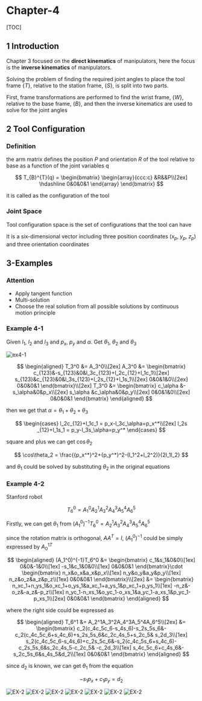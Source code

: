 # Chapter-4

[TOC]

## 1 Introduction

Chapter 3 focused on the **direct kinematics** of manipulators, here the focus is the **inverse kinematics** of manipulators.

Solving the problem of finding the required joint angles to place the tool frame $\{T\}$, relative to the station frame, $\{S\}$, is split into two parts.

First, frame transformations are performed to find the wrist frame, $\{W\}$, relative to the base frame, $\{B\}$, and then the inverse kinematics are used to solve for the joint angles

## 2 Tool Configuration

### Definition

the arm matrix defines the position $P$ and orientation $R$ of the tool relative to base as a function of the joint variables q

$$
T_{B}^{T}(q) = 
    \begin{bmatrix}
        \begin{array}{ccc:c}
            &R&&P\\[2ex] \hdashline
            0&0&0&1
        \end{array}
    \end{bmatrix}
$$

it is called as the configuration of the tool

### Joint Space

Tool configuration space is the set of configurations that the tool can have

It is a six-dimensional vector including three position coordinates $(x_p,\;y_p,\;z_p)$ and three orientation coordinates

## 3-Examples

### Attention

- Apply tangent function
- Multi-solution
- Choose the real solution from all possible solutions by continuous motion principle

### Example 4-1

Given $l_1$, $l_2$ and $l_3$ and $p_x$, $p_y$ and $\alpha$. Get $\theta_1$, $\theta_2$ and $\theta_3$

![ex4-1](../assets/L4-1.png)

$$
\begin{aligned}
    T_3^0 &= A_3^0\\[2ex]
    A_3^0 &= 
          \begin{bmatrix}
            c_{123}&-s_{123}&0&l_3c_{123}+l_2c_{12}+l_1c_1\\[2ex]
            s_{123}&c_{123}&0&l_3s_{123}+l_2s_{12}+l_1s_1\\[2ex]
            0&0&1&0\\[2ex]
            0&0&0&1
          \end{bmatrix}\\[2ex]
    T_3^0 &=
          \begin{bmatrix}
            c_\alpha &-s_\alpha&0&p_x\\[2ex]
            s_\alpha &c_\alpha&0&p_y\\[2ex]
            0&0&1&0\\[2ex]
            0&0&0&1
          \end{bmatrix}
\end{aligned}
$$

then we get that $\alpha=\theta_1+\theta_2+\theta_3$

$$
\begin{cases}
    l_2c_{12}+l_1c_1 = p_x-l_3c_\alpha=p_x^*\\[2ex]
    l_2s _{12}+l_1s_1 = p_y-l_3s_\alpha=p_y^*
\end{cases}
$$

square and plus we can get $\cos\theta_2$

$$
\cos\theta_2 = \frac{{p_x^*}^2+{p_y^*}^2-(l_1^2+l_2^2)}{2l_1l_2}
$$

and $\theta_1$ could be solved by substituting $\theta_2$ in the original equations

### Example 4-2

Stanford robot

$$
T_6^0 =A_1^0A_2^1A_3^2A_4^3A_5^4A_6^5
$$

Firstly, we can get $\theta_1$ from $(A_1^0)^{-1}T_6^0 =A_2^1A_3^2A_4^3A_5^4A_6^5$

since the rotation matrix is orthogonal, $AA^T = I$, $(A_1^0)^{-1}$ could be simply expressed by ${A_0^1}^T$ 

$$
\begin{aligned}
    (A_1^0)^{-1}T_6^0 &= 
    \begin{bmatrix}
        c_1&s_1&0&0\\[1ex]
        0&0&-1&0\\[1ex]
        -s_1&c_1&0&0\\[1ex]
        0&0&0&1
    \end{bmatrix}\cdot
    \begin{bmatrix}
        n_x&o_x&a_x&p_x\\[1ex]
        n_y&o_y&a_y&p_y\\[1ex]
        n_z&o_z&a_z&p_z\\[1ex]
        0&0&0&1
    \end{bmatrix}\\[2ex]
    &= 
    \begin{bmatrix}
        n_xc_1+n_ys_1&o_xc_1+o_ys_1&a_xc_1+a_ys_1&p_xc_1+p_ys_1\\[1ex]
        -n_z&-o_z&-a_z&-p_z\\[1ex]
        n_yc_1-n_xs_1&o_yc_1-o_xs_1&a_yc_1-a_xs_1&p_yc_1-p_xs_1\\[2ex]
        0&0&0&1
    \end{bmatrix}
\end{aligned}
$$

where the right side could be expressed as

$$
\begin{aligned}
    T_6^1 &= A_2^1A_3^2A_4^3A_5^4A_6^5\\[2ex]
          &= 
          \begin{bmatrix}
              c_2(c_4c_5c_6-s_4s_6)-s_2s_5s_6&-c_2(c_4c_5c_6+s_4c_6)+s_2s_5s_6&c_2c_4s_5+s_2c_5& s_2d_3\\[1ex]
              s_2(c_4c_5c_6-s_4s_6)+c_2s_5c_6&-s_2(c_4c_5s_6+s_4c_6)-c_2s_5s_6&s_2c_4s_5-c_2c_5& -c_2d_3\\[1ex]
              s_4c_5c_6+c_4s_6&-s_2c_5s_6&s_4s_5&d_2\\[1ex]
              0&0&0&1
          \end{bmatrix}
\end{aligned}
$$

since $d_2$ is known, we can get $\theta_1$ from the equation 

$$
-s_1p_x+c_1p_y = d_2
$$

![EX-2](../assets/L4-2.png)
![EX-2](../assets/L4-3.png)
![EX-2](../assets/L4-4.png)
![EX-2](../assets/L4-5.png)
![EX-2](../assets/L4-6.png)
![EX-2](../assets/L4-7.png)
![EX-2](../assets/L4-8.png)